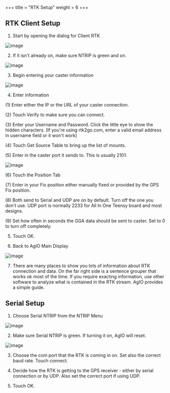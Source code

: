 +++
title = "RTK Setup"
weight = 6
+++

## RTK Client Setup

1. Start by opening the dialog for Client RTK

![image](../img/agio-ntrip-menu-client.png)


2. If it isn't already on, make sure NTRIP is green and on.

![image](../img/agio-ntrip-enabled.png)


3. Begin entering your caster information

![image](../img/agio-ntrip-source.png)

4. Enter information

(1) Enter either the IP or the URL of your caster connection. 

(2) Touch Verify to make sure you can connect.

(3) Enter your Username and Password. Click the little eye to show the hidden characters. (If you're using rtk2go.com, enter a valid email address in username field or it won't work)

(4) Touch Get Source Table to bring up the list of mounts. 

(5) Enter in the caster port it sends to. This is usually 2101.

![image](../img/agio-ntrip-position.png)

(6) Touch the Position Tab

(7) Enter in your Fix position either manually fixed or provided by the GPS Fix position.

(8) Both send to Serial and UDP are on by default. Turn off the one you don't use. UDP port is normally 2233 for All In One Teensy board and most designs.

(9) Set how often in seconds the GGA data should be sent to caster. Set to 0 to turn off completely.

5. Touch OK.

6. Back to AgIO Main Display

![image](../img/agio-rtk-information.png)

7. There are many places to show you lots of information about RTK connection and data. On the far right side is a sentence grouper that works ok most of the time. If you require exacting information, use other software to analyze what is contained in the RTK stream. AgIO provides a simple guide. 

## Serial Setup

1. Choose Serial NTRIP from the NTRIP Menu

![image](../img/agio-ntrip-menu-serial.png)

 2. Make sure Serial NTRIP is green. If turning it on, AgIO will reset.

![image](../img/agio-ntrip-serial-pass-thru.png)

3. Choose the com port that the RTK is coming in on. Set also the correct baud rate. Touch connect.

4. Decide how the RTK is getting to the GPS receiver - either by serial connection or by UDP. Also set the correct port if using UDP.

5. Touch OK. 

